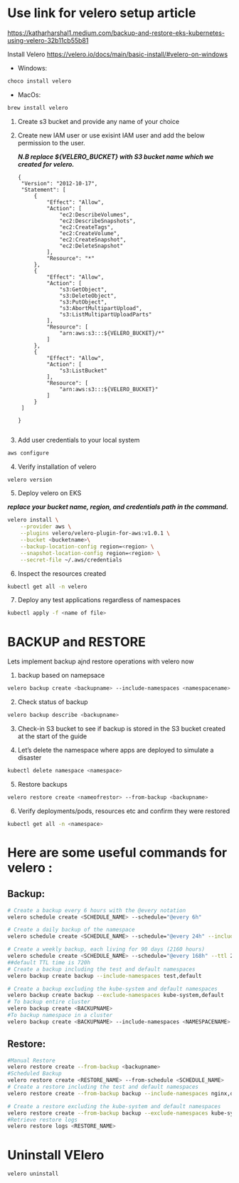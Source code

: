 # Use link for velero setup article 
https://katharharshal1.medium.com/backup-and-restore-eks-kubernetes-using-velero-32b11cb55b81

Install Velero https://velero.io/docs/main/basic-install/#velero-on-windows 
- Windows:

```bash
choco install velero
```

- MacOs:
 
```bash
brew install velero
```

1. Create s3 bucket and provide any name of your choice

2. Create new IAM user or use exisint IAM user and add the below permission to the user.

   ***N.B replace ${VELERO_BUCKET} with S3 bucket name which we created for velero.***

   ```
   {
    "Version": "2012-10-17",
    "Statement": [
        {
            "Effect": "Allow",
            "Action": [
                "ec2:DescribeVolumes",
                "ec2:DescribeSnapshots",
                "ec2:CreateTags",
                "ec2:CreateVolume",
                "ec2:CreateSnapshot",
                "ec2:DeleteSnapshot"
            ],
            "Resource": "*"
        },
        {
            "Effect": "Allow",
            "Action": [
                "s3:GetObject",
                "s3:DeleteObject",
                "s3:PutObject",
                "s3:AbortMultipartUpload",
                "s3:ListMultipartUploadParts"
            ],
            "Resource": [
                "arn:aws:s3:::${VELERO_BUCKET}/*"
            ]
        },
        {
            "Effect": "Allow",
            "Action": [
                "s3:ListBucket"
            ],
            "Resource": [
                "arn:aws:s3:::${VELERO_BUCKET}"
            ]
        }
    ]

   }


3. Add user credentials to your local system

```bash
aws configure
```

4. Verify installation of velero

```bash
velero version
```

5. Deploy velero on EKS 

***replace your bucket name, region, and credentials path in the command.***

```bash
velero install \
    --provider aws \
    --plugins velero/velero-plugin-for-aws:v1.0.1 \
    --bucket <bucketname>\
    --backup-location-config region=<region> \
    --snapshot-location-config region=<region> \
    --secret-file ~/.aws/credentials
```

6. Inspect the resources created

```bash
kubectl get all -n velero
```

7. Deploy any test applications regardless of namespaces

```bash
kubectl apply -f <name of file>
```

# BACKUP and RESTORE

Lets implement backup ajnd restore operations with velero now

1. backup based on namepsace

```bash
velero backup create <backupname> --include-namespaces <namespacename>
```
2. Check status of backup

```bash
velero backup describe <backupname>
```

3. Check-in S3 bucket to see if backup is stored in the S3 bucket created at the start of the guide

4. Let’s delete the namespace where apps are deployed to simulate a disaster

```bash
kubectl delete namespace <namespace>
```

5. Restore backups

```bash
velero restore create <nameofrestor> --from-backup <backupname>
```

6. Verify deployments/pods, resources etc and confirm they were restored

```bash
kubectl get all -n <namespace>
```


# Here are some useful commands for velero :
## Backup:

```bash
# Create a backup every 6 hours with the @every notation
velero schedule create <SCHEDULE_NAME> --schedule="@every 6h"

# Create a daily backup of the namespace
velero schedule create <SCHEDULE_NAME> --schedule="@every 24h" --include-namespaces <namspacename>

# Create a weekly backup, each living for 90 days (2160 hours)
velero schedule create <SCHEDULE_NAME> --schedule="@every 168h" --ttl 2160h0m0s     
##default TTL time is 720h
# Create a backup including the test and default namespaces
velero backup create backup --include-namespaces test,default

# Create a backup excluding the kube-system and default namespaces
velero backup create backup --exclude-namespaces kube-system,default
# To backup entire cluster
velero backup create <BACKUPNAME>
#To backup namespace in a cluster
velero backup create <BACKUPNAME> --include-namespaces <NAMESPACENAME>

```

## Restore:

```bash
#Manual Restore
velero restore create --from-backup <backupname>
#Scheduled Backup
velero restore create <RESTORE_NAME> --from-schedule <SCHEDULE_NAME>
# Create a restore including the test and default namespaces
velero restore create --from-backup backup --include-namespaces nginx,default

# Create a restore excluding the kube-system and default namespaces
velero restore create --from-backup backup --exclude-namespaces kube-system,default
#Retrieve restore logs
velero restore logs <RESTORE_NAME>
```


# Uninstall VElero

```bash
velero uninstall
```